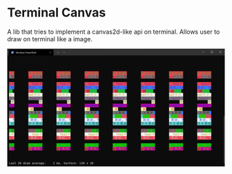 # Terminal Canvas

A lib that tries to implement a canvas2d-like api on terminal.
Allows user to draw on terminal like a image.

![Demo image](./demo.png)
